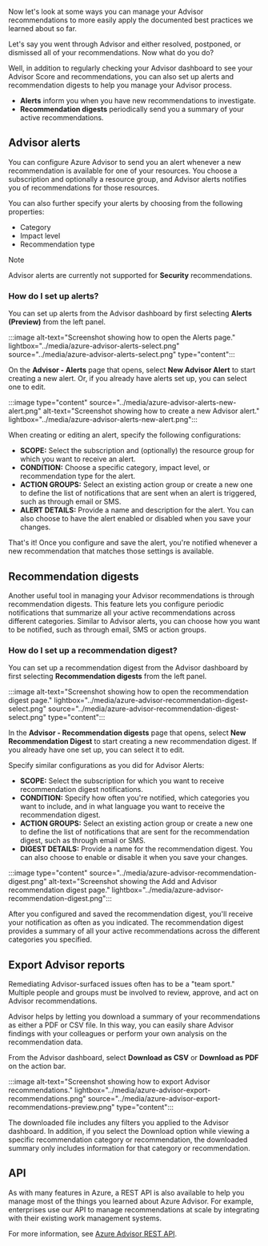 Now let's look at some ways you can manage your Advisor recommendations to more easily apply the documented best practices we learned about so far.

Let's say you went through Advisor and either resolved, postponed, or dismissed all of your recommendations. Now what do you do?

Well, in addition to regularly checking your Advisor dashboard to see your Advisor Score and  recommendations, you can also set up alerts and recommendation digests to help you manage your Advisor process.

- **Alerts** inform you when you have new recommendations to investigate.
- **Recommendation digests** periodically send you a summary of your active recommendations.

## Advisor alerts

You can configure Azure Advisor to send you an alert whenever a new recommendation is available for one of your resources. You choose a subscription and optionally a resource group, and Advisor alerts notifies you of recommendations for those resources.

You can also further specify your alerts by choosing from the following properties:

- Category
- Impact level
- Recommendation type

> [!NOTE]
> Advisor alerts are currently not supported for **Security** recommendations.

### How do I set up alerts?

You can set up alerts from the Advisor dashboard by first selecting **Alerts (Preview)** from the left panel.

:::image alt-text="Screenshot showing how to open the Alerts page." lightbox="../media/azure-advisor-alerts-select.png" source="../media/azure-advisor-alerts-select.png" type="content":::

On the **Advisor - Alerts** page that opens, select **New Advisor Alert** to start creating a new alert. Or, if you already have alerts set up, you can select one to edit.

:::image type="content" source="../media/azure-advisor-alerts-new-alert.png" alt-text="Screenshot showing how to create a new Advisor alert." lightbox="../media/azure-advisor-alerts-new-alert.png":::

When creating or editing an alert, specify the following configurations:

- **SCOPE:** Select the subscription and (optionally) the resource group for which you want to receive an alert.
- **CONDITION:** Choose a specific category, impact level, or recommendation type for the alert.
- **ACTION GROUPS:** Select an existing action group or create a new one to define the list of notifications that are sent when an alert is triggered, such as through email or SMS.
- **ALERT DETAILS:** Provide a name and description for the alert. You can also choose to have the alert enabled or disabled when you save your changes.

That's it! Once you configure and save the alert, you're notified whenever a new recommendation that matches those settings is available.

## Recommendation digests

Another useful tool in managing your Advisor recommendations is through recommendation digests. This feature lets you configure periodic notifications that summarize all your active recommendations across different categories. Similar to Advisor alerts, you can choose how you want to be notified, such as through email, SMS or action groups.

### How do I set up a recommendation digest?

You can set up a recommendation digest from the Advisor dashboard by first selecting **Recommendation digests** from the left panel.

:::image alt-text="Screenshot showing how to open the recommendation digest page." lightbox="../media/azure-advisor-recommendation-digest-select.png" source="../media/azure-advisor-recommendation-digest-select.png" type="content":::

In the **Advisor - Recommendation digests** page that opens, select **New Recommendation Digest** to start creating a new recommendation digest. If you already have one set up, you can select it to edit.

Specify similar configurations as you did for Advisor Alerts:

- **SCOPE:** Select the subscription for which you want to receive recommendation digest notifications.
- **CONDITION:** Specify how often you're notified, which categories you want to include, and in what language you want to receive the recommendation digest.
- **ACTION GROUPS:** Select an existing action group or create a new one to define the list of notifications that are sent for the recommendation digest, such as through email or SMS.
- **DIGEST DETAILS:** Provide a name for the recommendation digest. You can also choose to enable or disable it when you save your changes.

:::image type="content" source="../media/azure-advisor-recommendation-digest.png" alt-text="Screenshot showing the Add and Advisor recommendation digest page." lightbox="../media/azure-advisor-recommendation-digest.png":::

After you configured and saved the recommendation digest, you'll receive your notification as often as you indicated. The recommendation digest provides a summary of all your active recommendations across the different categories you specified.

## Export Advisor reports

Remediating Advisor-surfaced issues often has to be a "team sport." Multiple people and groups must be involved to review, approve, and act on Advisor recommendations.

Advisor helps by letting you download a summary of your recommendations as either a PDF or CSV file. In this way, you can easily share Advisor findings with your colleagues or perform your own analysis on the recommendation data.

From the Advisor dashboard, select **Download as CSV** or **Download as PDF** on the action bar.

:::image alt-text="Screenshot showing how to export Advisor recommendations." lightbox="../media/azure-advisor-export-recommendations.png" source="../media/azure-advisor-export-recommendations-preview.png" type="content":::

The downloaded file includes any filters you applied to the Advisor dashboard. In addition, if you select the Download option while viewing a specific recommendation category or recommendation, the downloaded summary only includes information for that category or recommendation.

## API

As with many features in Azure, a REST API is also available to help you manage most of the things you learned about Azure Advisor. For example, enterprises use our API to manage recommendations at scale by integrating with their existing work management systems.

For more information, see [Azure Advisor REST API](/rest/api/advisor/?azure-portal=true).
